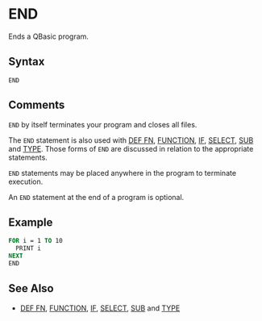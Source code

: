 # END

Ends a QBasic program.

## Syntax

`END`

## Comments

`END` by itself terminates your program and closes all files.

The `END` statement is also used with [DEF FN](DEF-FN), [FUNCTION](FUNCTION), [IF](IF), [SELECT](SELECT), [SUB](SUB) and [TYPE](TYPE). Those forms of `END` are discussed in relation to the appropriate statements.

`END` statements may be placed anywhere in the program to terminate execution.

An `END` statement at the end of a program is optional.

## Example

```vb
FOR i = 1 TO 10
  PRINT i
NEXT
END
```

## See Also

* [DEF FN](DEF-FN), [FUNCTION](FUNCTION), [IF](IF), [SELECT](SELECT), [SUB](SUB) and [TYPE](TYPE)
